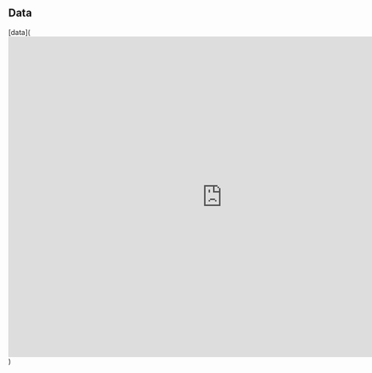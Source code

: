 ## Data

[data](<iframe src="https://data.oecd.org/chart/7kiX" width="860" height="645" style="border: 0" mozallowfullscreen="true" webkitallowfullscreen="true" allowfullscreen="true"><a href="https://data.oecd.org/chart/7kiX" target="_blank">OECD Chart: General government debt, Total, % of GDP, Annual, 2022</a></iframe>)

